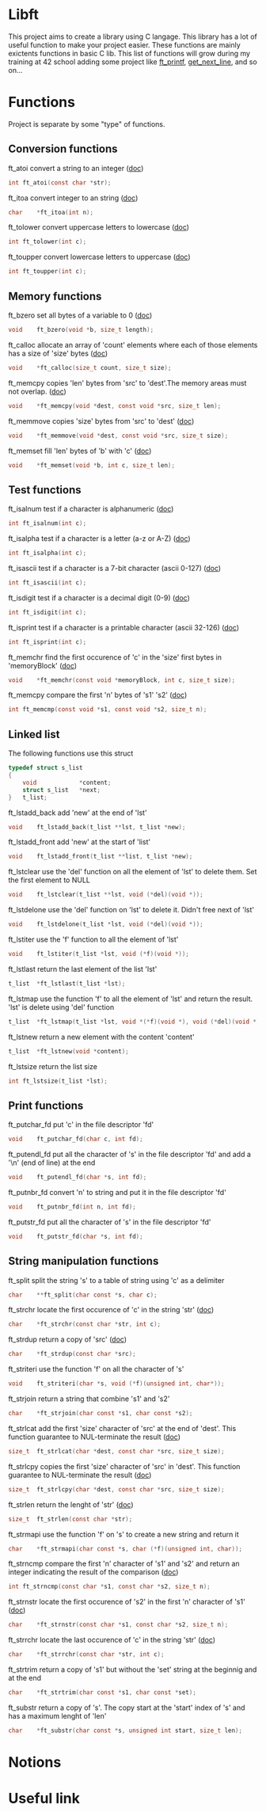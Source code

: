 # Libft

This project aims to create a library using C langage. This library has a lot of useful function to make your project easier. These functions are mainly exictents functions in basic C lib.
This list of functions will grow during my training at 42 school adding some project like [ft_printf](https://github.com/TheoOKERMANS/ft_printf), [get_next_line](https://github.com/TheoOKERMANS/get_next_line), and so on...

# Functions

Project is separate by some "type" of functions.

## Conversion functions

ft_atoi convert a string to an integer ([doc](https://man7.org/linux/man-pages/man3/atoi.3.html))
```C
int	ft_atoi(const char *str);
```

ft_itoa convert integer to an string ([doc](https://www.ibm.com/docs/en/zos/2.2.0?topic=functions-itoa-convert-int-into-string))
```C
char	*ft_itoa(int n);
```

ft_tolower convert uppercase letters to lowercase ([doc](https://man7.org/linux/man-pages/man3/tolower.3p.html))
```C
int	ft_tolower(int c);
```

ft_toupper convert lowercase letters to uppercase ([doc](https://man7.org/linux/man-pages/man3/toupper.3p.html))
```C
int	ft_toupper(int c);
```

## Memory functions

ft_bzero set all bytes of a variable  to 0 ([doc](https://man7.org/linux/man-pages/man3/bzero.3.html))
```C
void	ft_bzero(void *b, size_t length);
```

ft_calloc allocate an array of 'count' elements where each of those elements has a size of 'size' bytes ([doc](https://man7.org/linux/man-pages/man3/calloc.3p.html))
```C
void	*ft_calloc(size_t count, size_t size);
```

ft_memcpy copies 'len' bytes from 'src' to 'dest'.The memory areas must not overlap. ([doc](https://man7.org/linux/man-pages/man3/memcpy.3.html)) 
```C
void	*ft_memcpy(void *dest, const void *src, size_t len);
```

ft_memmove copies 'size' bytes from 'src' to 'dest' ([doc](https://man7.org/linux/man-pages/man3/memmove.3.html))
```C
void	*ft_memmove(void *dest, const void *src, size_t size);
```

ft_memset fill 'len' bytes of 'b' with 'c' ([doc](https://man7.org/linux/man-pages/man3/memset.3.html)) 
```C
void	*ft_memset(void *b, int c, size_t len);
```

## Test functions

ft_isalnum test if a character is alphanumeric ([doc](https://man7.org/linux/man-pages/man3/isalnum.3p.html))
```C
int	ft_isalnum(int c);
```

ft_isalpha test if a character is a letter (a-z or A-Z) ([doc](https://man7.org/linux/man-pages/man3/isalpha.3p.html))
```C
int	ft_isalpha(int c);
```

ft_isascii test if a character is a 7-bit character (ascii 0-127) ([doc](https://man7.org/linux/man-pages/man3/isascii.3p.html))
```C
int	ft_isascii(int c);
```

ft_isdigit test if a character is a decimal digit (0-9) ([doc](https://man7.org/linux/man-pages/man3/isdigit.3p.html))
```C
int	ft_isdigit(int c);
```

ft_isprint test if a character is a printable character (ascii 32-126) ([doc](https://man7.org/linux/man-pages/man3/isprint.3p.html))
```C
int	ft_isprint(int c);
```

ft_memchr find the first occurence of 'c' in the 'size' first bytes in 'memoryBlock' ([doc](https://man7.org/linux/man-pages/man3/memchr.3p.html))
```C
void	*ft_memchr(const void *memoryBlock, int c, size_t size);
```

ft_memcpy compare the first 'n' bytes of 's1' 's2' ([doc](https://man7.org/linux/man-pages/man3/memcmp.3.html))
```C
int	ft_memcmp(const void *s1, const void *s2, size_t n);
```

## Linked list

The following functions use this struct
```C
typedef struct s_list
{
	void			*content;
	struct s_list	*next;
}	t_list;
```

ft_lstadd_back add 'new' at the end of 'lst'
```C
void	ft_lstadd_back(t_list **lst, t_list *new);
```

ft_lstadd_front add 'new' at the start of 'list'
```C
void	ft_lstadd_front(t_list **list, t_list *new);
```

ft_lstclear use the 'del' function on all the element of 'lst' to delete them. Set the first element to NULL
```C
void	ft_lstclear(t_list **lst, void (*del)(void *));
```

ft_lstdelone use the 'del' function on 'lst' to delete it. Didn't free next of 'lst'
```C
void	ft_lstdelone(t_list *lst, void (*del)(void *));
```

ft_lstiter use the 'f' function to all the element of 'lst'
```C
void	ft_lstiter(t_list *lst, void (*f)(void *));
```

ft_lstlast return the last element of the list 'lst'
```C
t_list	*ft_lstlast(t_list *lst);
```

ft_lstmap use the function 'f' to all the element of 'lst' and return the result. 'lst' is delete using 'del' function
```C
t_list	*ft_lstmap(t_list *lst, void *(*f)(void *), void (*del)(void *));
```

ft_lstnew return a new element with the content 'content'
```C
t_list	*ft_lstnew(void *content);
```

ft_lstsize return the list size
```C
int	ft_lstsize(t_list *lst);
```

## Print functions

ft_putchar_fd put 'c' in the file descriptor 'fd'
```C
void	ft_putchar_fd(char c, int fd);
```

ft_putendl_fd put all the character of 's' in the file descriptor 'fd' and add a '\n' (end of line) at the end
```C
void	ft_putendl_fd(char *s, int fd);
```

ft_putnbr_fd convert 'n' to string and put it in the file descriptor 'fd'
```C
void	ft_putnbr_fd(int n, int fd);
```

ft_putstr_fd put all the character of 's' in the file descriptor 'fd'
```C
void	ft_putstr_fd(char *s, int fd);
```

## String manipulation functions

ft_split split the string 's' to a table of string using 'c' as a delimiter
```C
char	**ft_split(char const *s, char c);
```

ft_strchr locate the first occurence of 'c' in the string 'str' ([doc](https://man7.org/linux/man-pages/man3/strchr.3p.html))
```C
char	*ft_strchr(const char *str, int c);
```

ft_strdup return a copy of 'src' ([doc](https://man7.org/linux/man-pages/man3/strdup.3p.html))
```C
char	*ft_strdup(const char *src);
```

ft_striteri use the function 'f' on all the character of 's'
```C
void	ft_striteri(char *s, void (*f)(unsigned int, char*));
```

ft_strjoin return a string that combine 's1' and 's2'
```C
char	*ft_strjoin(char const *s1, char const *s2);
```

ft_strlcat add the first 'size' character of 'src' at the end of 'dest'. This function guarantee to NUL-terminate the result ([doc](https://linux.die.net/man/3/strlcat))
```C
size_t	ft_strlcat(char *dest, const char *src, size_t size);
```

ft_strlcpy copies the first 'size' character of 'src' in 'dest'. This function guarantee to NUL-terminate the result ([doc](https://linux.die.net/man/3/strlcpy))
```C
size_t	ft_strlcpy(char *dest, const char *src, size_t size);
```

ft_strlen return the lenght of 'str' ([doc](https://man7.org/linux/man-pages/man3/strlen.3.html))
```C
size_t	ft_strlen(const char *str);
```

ft_strmapi use the function 'f' on 's' to create a new string and return it
```C
char	*ft_strmapi(char const *s, char (*f)(unsigned int, char));
```

ft_strncmp compare the first 'n' character of 's1' and 's2' and return an integer indicating the result of the comparison ([doc](https://man7.org/linux/man-pages/man3/strncmp.3p.html))
```C
int	ft_strncmp(const char *s1, const char *s2, size_t n);
```

ft_strnstr locate the first occurence of 's2' in the first 'n' character of 's1' ([doc](https://www.freebsd.org/cgi/man.cgi?query=strnstr&sektion=3))
```C
char	*ft_strnstr(const char *s1, const char *s2, size_t n);
```

ft_strrchr locate the last occurence of 'c' in the string 'str' ([doc](https://linux.die.net/man/3/strrchr))
```C
char	*ft_strrchr(const char *str, int c);
```

ft_strtrim return a copy of 's1' but without the 'set' string at the beginnig and at the end
```C
char	*ft_strtrim(char const *s1, char const *set);
```

ft_substr return a copy of 's'. The copy start at the 'start' index of 's' and has a maximum lenght of 'len'
```C
char	*ft_substr(char const *s, unsigned int start, size_t len);
```

# Notions

# Useful link
